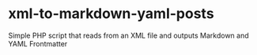 # xml-to-markdown-yaml-posts
Simple PHP script that reads from an XML file and outputs Markdown and YAML Frontmatter
